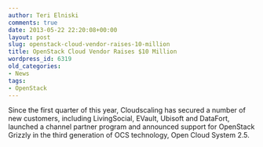 ```yaml
---
author: Teri Elniski
comments: true
date: 2013-05-22 22:20:08+00:00
layout: post
slug: openstack-cloud-vendor-raises-10-million
title: OpenStack Cloud Vendor Raises $10 Million
wordpress_id: 6319
old_categories:
- News
tags:
- OpenStack
---
```


Since the first quarter of this year, Cloudscaling has secured a number of new customers, including LivingSocial, EVault, Ubisoft and DataFort, launched a channel partner program and announced support for OpenStack Grizzly in the third generation of OCS technology, Open Cloud System 2.5.
